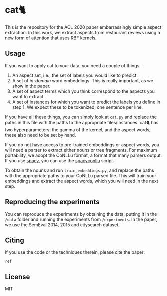 # cat🐈

This is the repository for the ACL 2020 paper embarrassingly simple aspect extraction.
In this work, we extract aspects from restaurant reviews using a new form of attention that uses RBF kernels.

## Usage

If you want to apply cat to your data, you need a couple of things.

1. An aspect set, i.e., the set of labels you would like to predict
2. A set of _in-domain_ word embeddings. This is really important, as we show in the paper.
3. A set of aspect terms which you think correspond to the aspects you want to extract.
4. A set of instances for which you want to predict the labels you define in step 1. We expect these to be tokenized, one sentence per line.

If you have all these things, you can simply look at `cat.py` and replace the paths in this file with the paths to the appropriate files/instances.
cat🐈 has two hyperparameters: the gamma of the kernel, and the aspect words, these also need to be set by hand.

If you do not have access to pre-trained embeddings or aspect words, you will need a parser to extract either nouns or tree fragments.
For maximum portability, we adopt the CoNLLu format, a format that many parsers output.
If you use [spacy](https://spacy.io/), you can use the [spacyconllu](https://github.com/andreasvc/spacyconllu) script.

To obtain the nouns and  run `train_embeddings.py`, and replace the paths with the appropriate paths to your CoNLLu parsed file.
This will train your embeddings and extract the aspect words, which you will need in the next step.

## Reproducing the experiments

You can reproduce the experiments by obtaining the data, putting it in the `/data` folder and running the experiments from `/experiments`.
In the paper, we use the SemEval 2014, 2015 and citysearch dataset.

## Citing

If you use the code or the techniques therein, please cite the paper:

```
ref
```

## License

MIT
